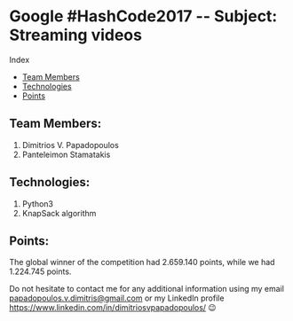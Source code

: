 # Google #HashCode2017 -- Subject: Streaming videos

Index

   - [Team Members](https://github.com/avionerman/Google-HashCode2017/blob/master/README.md#technologies)
   - [Technologies](https://github.com/avionerman/Google-HashCode2017/blob/master/README.md#technologies)
   - [Points](https://github.com/avionerman/Google-HashCode2017/blob/master/README.md#technologies)

## Team Members:
1) Dimitrios V. Papadopoulos
2) <a> Panteleimon Stamatakis <a/>

## Technologies:
1) Python3
2) KnapSack algorithm

## Points:
The global winner of the competition had 2.659.140 points, while we had 1.224.745 points.

Do not hesitate to contact me for any additional information using my email papadopoulos.v.dimitris@gmail.com or my LinkedIn profile https://www.linkedin.com/in/dimitriosvpapadopoulos/ :wink:
